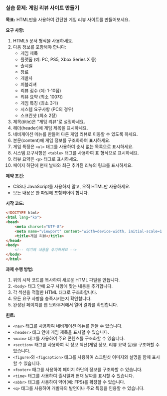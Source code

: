 ### 실습 문제: 게임 리뷰 사이트 만들기

**목표:**
HTML만을 사용하여 간단한 게임 리뷰 사이트를 만들어보세요.

**요구 사항:**

1. HTML5 문서 형식을 사용하세요.
2. 다음 정보를 포함해야 합니다:
   - 게임 제목
   - 플랫폼 (예: PC, PS5, Xbox Series X 등)
   - 출시일
   - 장르
   - 개발사
   - 퍼블리셔
   - 리뷰 점수 (예: 1-10점)
   - 리뷰 요약 (최소 100자)
   - 게임 특징 (최소 3개)
   - 시스템 요구사항 (PC의 경우)
   - 스크린샷 (최소 2장)
3. 제목(title)은 "게임 리뷰"로 설정하세요.
4. 헤더(header)에 게임 제목을 표시하세요.
5. 네비게이션 메뉴를 만들어 다른 게임 리뷰로 이동할 수 있도록 하세요.
6. 본문(content)에 게임 정보를 구조화하여 표시하세요.
7. 게임 특징은 `<ul>` 태그를 사용하여 순서 없는 목록으로 표시하세요.
8. 시스템 요구사항은 `<table>` 태그를 사용하여 표 형식으로 표시하세요.
9. 리뷰 요약은 `<p>` 태그로 표시하세요.
10. 페이지 하단에 현재 날짜와 최근 추가된 리뷰의 링크를 표시하세요.

**제약 조건:**
- CSS나 JavaScript를 사용하지 말고, 오직 HTML만 사용하세요.
- 모든 내용은 한 파일에 포함되어야 합니다.

**시작 코드:**
```html
<!DOCTYPE html>
<html lang="ko">
<head>
    <meta charset="UTF-8">
    <meta name="viewport" content="width=device-width, initial-scale=1.0">
    <title>게임 리뷰</title>
</head>
<body>
    <!-- 여기에 내용을 추가하세요 -->
</body>
</html>
```

**과제 수행 방법:**
1. 위의 시작 코드를 복사하여 새로운 HTML 파일을 만듭니다.
2. `<body>` 태그 안에 요구 사항에 맞는 내용을 추가합니다.
3. 각 섹션을 적절한 HTML 태그로 구조화합니다.
4. 모든 요구 사항을 충족시키는지 확인합니다.
5. 완성된 페이지를 웹 브라우저에서 열어 결과를 확인합니다.

**힌트:**
- `<nav>` 태그를 사용하여 네비게이션 메뉴를 만들 수 있습니다.
- `<header>` 태그 안에 게임 제목을 표시할 수 있습니다.
- `<main>` 태그를 사용하여 주요 콘텐츠를 구조화할 수 있습니다.
- `<section>` 태그를 사용하여 각 정보 섹션(게임 정보, 리뷰 요약 등)을 구조화할 수 있습니다.
- `<figure>`와 `<figcaption>` 태그를 사용하여 스크린샷 이미지와 설명을 함께 표시할 수 있습니다.
- `<footer>` 태그를 사용하여 페이지 하단의 정보를 구조화할 수 있습니다.
- `<time>` 태그를 사용하여 출시일과 현재 날짜를 표시할 수 있습니다.
- `<abbr>` 태그를 사용하여 약어(예: FPS)를 확장할 수 있습니다.
- `<q>` 태그를 사용하여 개발자의 발언이나 주요 특징을 인용할 수 있습니다.